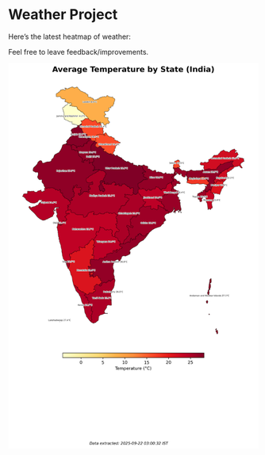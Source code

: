 # Weather Project

Here’s the latest heatmap of weather:

Feel free to leave feedback/improvements.

![India Heatmap](docs/assets/india_heatmap.png?v=D06E7A)
